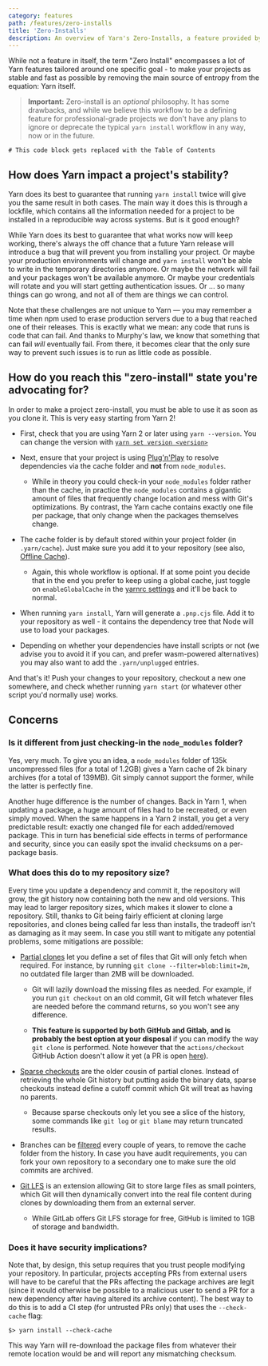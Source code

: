 ```yaml
---
category: features
path: /features/zero-installs
title: 'Zero-Installs'
description: An overview of Yarn's Zero-Installs, a feature provided by PnP which enables storing all dependencies inside the project's repository.
---
```


While not a feature in itself, the term "Zero Install" encompasses a lot of Yarn features tailored around one specific goal - to make your projects as stable and fast as possible by removing the main source of entropy from the equation: Yarn itself.

> **Important:** Zero-install is an *optional* philosophy. It has some drawbacks, and while we believe this workflow to be a defining feature for professional-grade projects we don't have any plans to ignore or deprecate the typical `yarn install` workflow in any way, now or in the future.

```toc
# This code block gets replaced with the Table of Contents
```

## How does Yarn impact a project's stability?

Yarn does its best to guarantee that running `yarn install` twice will give you the same result in both cases. The main way it does this is through a lockfile, which contains all the information needed for a project to be installed in a reproducible way across systems. But is it good enough?

While Yarn does its best to guarantee that what works now will keep working, there's always the off chance that a future Yarn release will introduce a bug that will prevent you from installing your project. Or maybe your production environments will change and `yarn install` won't be able to write in the temporary directories anymore. Or maybe the network will fail and your packages won't be available anymore. Or maybe your credentials will rotate and you will start getting authentication issues. Or ... so many things can go wrong, and not all of them are things we can control.

Note that these challenges are not unique to Yarn — you may remember a time when npm used to erase production servers due to a bug that reached one of their releases. This is exactly what we mean: any code that runs is code that can fail. And thanks to Murphy's law, we know that something that can fail *will* eventually fail. From there, it becomes clear that the only sure way to prevent such issues is to run as little code as possible.

## How do you reach this "zero-install" state you're advocating for?

In order to make a project zero-install, you must be able to use it as soon as you clone it. This is very easy starting from Yarn 2!

- First, check that you are using Yarn 2 or later using `yarn --version`. You can change the version with [`yarn set version <version>`](/cli/set/version/)

- Next, ensure that your project is using [Plug'n'Play](/features/pnp) to resolve dependencies via the cache folder and **not** from `node_modules`.

  - While in theory you could check-in your `node_modules` folder rather than the cache, in practice the `node_modules` contains a gigantic amount of files that frequently change location and mess with Git's optimizations. By contrast, the Yarn cache contains exactly one file per package, that only change when the packages themselves change.

- The cache folder is by default stored within your project folder (in `.yarn/cache`). Just make sure you add it to your repository (see also, [Offline Cache](/features/offline-cache)).

  - Again, this whole workflow is optional. If at some point you decide that in the end you prefer to keep using a global cache, just toggle on `enableGlobalCache` in the [yarnrc settings](/configuration/yarnrc#enableGlobalCache) and it'll be back to normal.

- When running `yarn install`, Yarn will generate a `.pnp.cjs` file. Add it to your repository as well - it contains the dependency tree that Node will use to load your packages.

- Depending on whether your dependencies have install scripts or not (we advise you to avoid it if you can, and prefer wasm-powered alternatives) you may also want to add the `.yarn/unplugged` entries.

And that's it! Push your changes to your repository, checkout a new one somewhere, and check whether running `yarn start` (or whatever other script you'd normally use) works.

## Concerns

### Is it different from just checking-in the `node_modules` folder?

Yes, very much. To give you an idea, a `node_modules` folder of 135k uncompressed files (for a total of 1.2GB) gives a Yarn cache of 2k binary archives (for a total of 139MB). Git simply cannot support the former, while the latter is perfectly fine.

Another huge difference is the number of changes. Back in Yarn 1, when updating a package, a huge amount of files had to be recreated, or even simply moved. When the same happens in a Yarn 2 install, you get a very predictable result: exactly one changed file for each added/removed package. This in turn has beneficial side effects in terms of performance and security, since you can easily spot the invalid checksums on a per-package basis.

### What does this do to my repository size?

Every time you update a dependency and commit it, the repository will grow, the git history now containing both the new and old versions. This may lead to larger repository sizes, which makes it slower to clone a repository. Still, thanks to Git being fairly efficient at cloning large repositories, and clones being called far less than installs, the tradeoff isn't as damaging as it may seem. In case you still want to mitigate any potential problems, some mitigations are possible:

- [Partial clones](https://docs.gitlab.com/ee/topics/git/partial_clone.html) let you define a set of files that Git will only fetch when required. For instance, by running `git clone --filter=blob:limit=2m`, no outdated file larger than 2MB will be downloaded.

    - Git will lazily download the missing files as needed. For example, if you run `git checkout` on an old commit, Git will fetch whatever files are needed before the command returns, so you won't see any difference.

    - **This feature is supported by both GitHub and Gitlab, and is probably the best option at your disposal** if you can modify the way `git clone` is performed. Note however that the `actions/checkout` GitHub Action doesn't allow it yet (a PR is open [here](https://github.com/actions/checkout/pull/1396)).

- [Sparse checkouts](https://github.blog/2020-01-17-bring-your-monorepo-down-to-size-with-sparse-checkout/) are the older cousin of partial clones. Instead of retrieving the whole Git history but putting aside the binary data, sparse checkouts instead define a cutoff commit which Git will treat as having no parents.

    - Because sparse checkouts only let you see a slice of the history, some commands like `git log` or `git blame` may return truncated results.

- Branches can be [filtered](https://stackoverflow.com/questions/10067848/remove-folder-and-its-contents-from-git-githubs-history) every couple of years, to remove the cache folder from the history. In case you have audit requirements, you can fork your own repository to a secondary one to make sure the old commits are archived.

- [Git LFS](https://git-lfs.github.com/) is an extension allowing Git to store large files as small pointers, which Git will then dynamically convert into the real file content during clones by downloading them from an external server.

    - While GitLab offers Git LFS storage for free, GitHub is limited to 1GB of storage and bandwidth.

### Does it have security implications?

Note that, by design, this setup requires that you trust people modifying your repository. In particular, projects accepting PRs from external users will have to be careful that the PRs affecting the package archives are legit (since it would otherwise be possible to a malicious user to send a PR for a new dependency after having altered its archive content). The best way to do this is to add a CI step (for untrusted PRs only) that uses the `--check-cache` flag:

```
$> yarn install --check-cache
```

This way Yarn will re-download the package files from whatever their remote location would be and will report any mismatching checksum.
